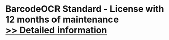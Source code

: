 # BarcodeOCR Standard - License with 12 months of maintenance<br />[>> Detailed information](https://secure.shareit.com/shareit/product.html?productid=300621534&affiliateid=200057808)